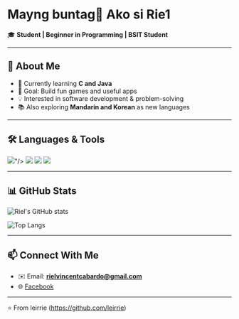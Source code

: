 # Mayng buntag👋 Ako si Rie1

🎓 **Student | Beginner in Programming | BSIT Student**

---

## 🚀 About Me
- 🌱 Currently learning **C and Java**
- 🎯 Goal: Build fun games and useful apps
- 💡 Interested in software development & problem-solving
- 📚 Also exploring **Mandarin and Korean** as new languages

---

## 🛠️ Languages & Tools
<p>
  <img src="<svg role="img" viewBox="0 0 24 24" xmlns="http://www.w3.org/2000/svg"><title>C</title><path d="M16.5921 9.1962s-.354-3.298-3.627-3.39c-3.2741-.09-4.9552 2.474-4.9552 6.14 0 3.6651 1.858 6.5972 5.0451 6.5972 3.184 0 3.5381-3.665 3.5381-3.665l6.1041.365s.36 3.31-2.196 5.836c-2.552 2.5241-5.6901 2.9371-7.8762 2.9201-2.19-.017-5.2261.034-8.1602-2.97-2.938-3.0101-3.436-5.9302-3.436-8.8002 0-2.8701.556-6.6702 4.047-9.5502C7.444.72 9.849 0 12.254 0c10.0422 0 10.7172 9.2602 10.7172 9.2602z"/></svg>"/>
  <img src="https://img.shields.io/badge/Java-ED8B00?style=for-the-badge&logo=java&logoColor=white"/>
  <img src="https://img.shields.io/badge/Git-F05032?style=for-the-badge&logo=git&logoColor=white"/>
  <img src="https://img.shields.io/badge/VSCode-0078D4?style=for-the-badge&logo=visual-studio-code&logoColor=white"/>
</p>

---

## 📊 GitHub Stats
![Riel's GitHub stats](https://github-readme-stats.vercel.app/api?username=leirrie&show_icons=true&theme=tokyonight)

![Top Langs](https://github-readme-stats.vercel.app/api/top-langs/?username=leirrie&layout=compact&theme=tokyonight)

---

## 📫 Connect With Me
- ✉️ Email: **rielvincentcabardo@gmail.com**
- 🌐 [Facebook](https://www.facebook.com/rielvincent.22)  
---

⭐️ From leirrie (https://github.com/leirrie)

